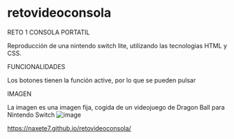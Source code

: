 # retovideoconsola
RETO 1
CONSOLA PORTATIL

Reproducción de una nintendo switch lite, utilizando las tecnologias HTML y CSS.

FUNCIONALIDADES

Los botones tienen la función active, por lo que se pueden pulsar

IMAGEN

La imagen es una imagen fija, cogida de un videojuego de Dragon Ball para Nintendo Switch
![image](https://user-images.githubusercontent.com/109297564/192213706-c0a06b5e-c788-43aa-a92e-d4c4aaa5c85e.png)

https://naxete7.github.io/retovideoconsola/
